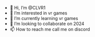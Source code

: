 - 👋 Hi, I’m @CLVR1
- 👀 I’m interested in vr games
- 🌱 I’m currently learning vr games
- 💞️ I’m looking to collaborate on 2024
- 📫 How to reach me call me on discord

<!---
CLVR1/CLVR1 is a ✨ special ✨ repository because its `README.md` (this file) appears on your GitHub profile.
You can click the Preview link to take a look at your changes.
--->
